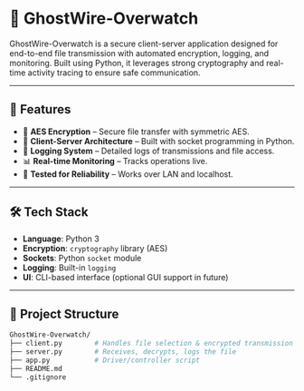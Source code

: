 # 👻 GhostWire-Overwatch

GhostWire-Overwatch is a secure client-server application designed for end-to-end file transmission with automated encryption, logging, and monitoring. Built using Python, it leverages strong cryptography and real-time activity tracing to ensure safe communication.

---

## 🚀 Features

- 🔐 **AES Encryption** – Secure file transfer with symmetric AES.
- 🔗 **Client-Server Architecture** – Built with socket programming in Python.
- 📝 **Logging System** – Detailed logs of transmissions and file access.
- 📊 **Real-time Monitoring** – Tracks operations live.
- 🧪 **Tested for Reliability** – Works over LAN and localhost.

---

## 🛠 Tech Stack

- **Language**: Python 3
- **Encryption**: `cryptography` library (AES)
- **Sockets**: Python `socket` module
- **Logging**: Built-in `logging`
- **UI**: CLI-based interface (optional GUI support in future)

---

## 📂 Project Structure

```bash
GhostWire-Overwatch/
├── client.py        # Handles file selection & encrypted transmission
├── server.py        # Receives, decrypts, logs the file
├── app.py           # Driver/controller script
├── README.md
└── .gitignore
